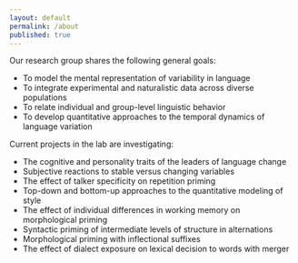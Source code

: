 ```yaml
---
layout: default
permalink: /about
published: true
---
```


Our research group shares the following general goals:

- To model the mental representation of variability in language
- To integrate experimental and naturalistic data across diverse populations
- To relate individual and group-level linguistic behavior
- To develop quantitative approaches to the temporal dynamics of language variation

Current projects in the lab are investigating:

- The cognitive and personality traits of the leaders of language change
- Subjective reactions to stable versus changing variables
- The effect of talker specificity on repetition priming
- Top-down and bottom-up approaches to the quantitative modeling of style
- The effect of individual differences in working memory on morphological priming
- Syntactic priming of intermediate levels of structure in alternations
- Morphological priming with inflectional suffixes
- The effect of dialect exposure on lexical decision to words with merger
